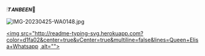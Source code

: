 🕯𝙏𝘼𝙉𝘽𝙀𝙀𝙉🐧

![IMG-20230425-WA0148.jpg](https://user-images.githubusercontent.com/131713491/234157834-c2ca415e-f30f-409e-bd38-81e0ca0a5a5e.jpg)



  <a href="#"><img src="http://readme-typing-svg.herokuapp.com?color=d1fa02&center=true&vCenter=true&multiline=false&lines=Queen+Elisa+Whatsapp <a href="#"><img src="http://readme-typing-svg.herokuapp.com?color=d1fa02&center=true&vCenter=true&multiline=false&lines=🕯𝙏𝘼𝙉𝘽𝙀𝙀𝙉🐧+𝙒𝙃𝘼𝙏𝙎𝘼𝙋𝙋+𝐁𝐎𝐓+𝙗𝙮+𝘽𝙤𝙨𝙨😎𝙏𝙧𝙖𝙮𝙤𝙝+𝙛𝙧𝙤𝙢+𝙩𝙝𝙚+𝘽𝙞𝙂𝙜𝙞𝙎" alt="">
                    alt="">

